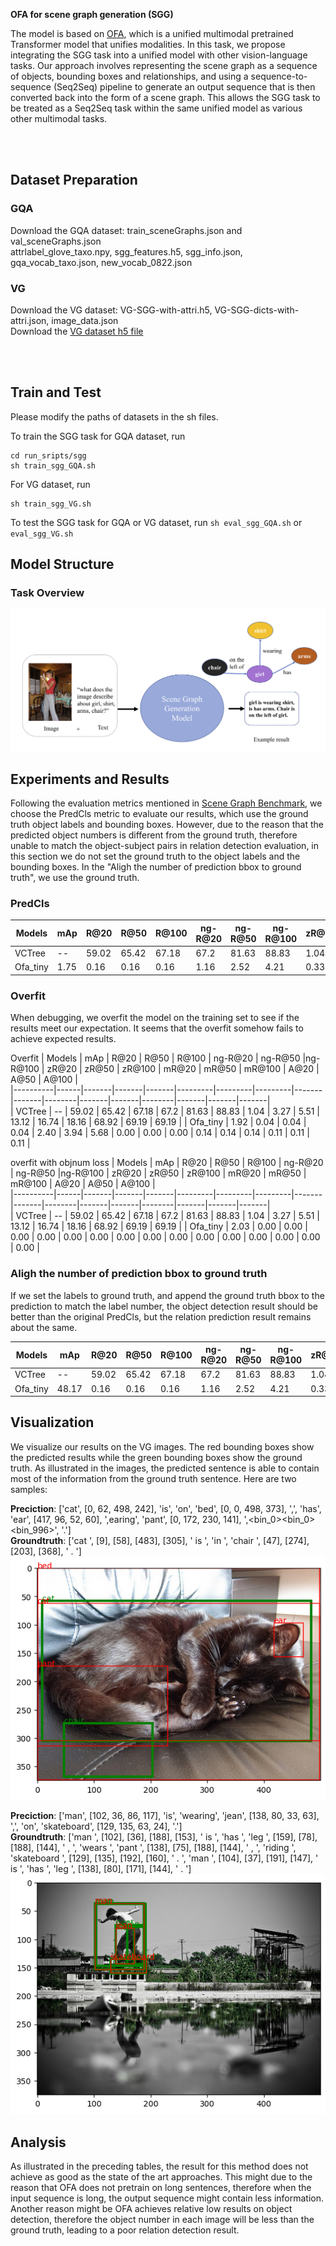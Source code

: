 **OFA for scene graph generation (SGG)**

The model is based on [OFA](https://github.com/OFA-Sys/OFA), which is a unified multimodal pretrained Transformer model that unifies modalities. In this task, we propose integrating the SGG task into a unified model with other vision-language tasks. Our approach
involves representing the scene graph as a sequence of objects, bounding boxes and relationships, and using a sequence-to-sequence (Seq2Seq) pipeline to generate an output sequence that is then converted back into the form of a scene graph. This allows the SGG task to be treated as a Seq2Seq task within the same unified model as various other multimodal tasks.


<br></br>

## Dataset Preparation
### GQA
Download the GQA dataset: train_sceneGraphs.json and val_sceneGraphs.json  
attrlabel_glove_taxo.npy, sgg_features.h5, sgg_info.json, gqa_vocab_taxo.json, new_vocab_0822.json  

### VG
Download the VG dataset: VG-SGG-with-attri.h5, VG-SGG-dicts-with-attri.json, image_data.json  
Download the [VG dataset h5 file](https://1drv.ms/u/s!AmRLLNf6bzcir8xf9oC3eNWlVMTRDw?e=63t7Ed)

<br></br>

## Train and Test
Please modify the paths of datasets in the sh files.

To train the SGG task for GQA dataset, run 
```
cd run_sripts/sgg
sh train_sgg_GQA.sh
```
For VG dataset, run
```
sh train_sgg_VG.sh
```

To test the SGG task for GQA or VG dataset, run `sh eval_sgg_GQA.sh` or `eval_sgg_VG.sh`

## Model Structure
### Task Overview
![task_overview](pictures/task_overview_png.png)

<!-- ### Scene Graph Generation
![SGG](pictures/sgg_png.png) -->


## Experiments and Results
Following the evaluation metrics mentioned in [Scene Graph Benchmark](https://github.com/KaihuaTang/Scene-Graph-Benchmark.pytorch/tree/master), we choose the PredCls metric to evaluate our results, which use the ground truth object labels and bounding boxes. However, due to the reason that the predicted object numbers is different from the ground truth, therefore unable to match the object-subject pairs in relation detection evaluation, in this section we do not set the ground truth to the object labels and the bounding boxes. In the "Aligh the number of prediction bbox to ground truth", we use the ground truth.
<!-- ### SGdet
| Models   | mAp  | R@20  | R@50  | R@100 | ng-R@20 | ng-R@50 |ng-R@100 | zR@20 | zR@50 | zR@100 | mR@20 | mR@50 | mR@100 | A@20  | A@50  | A@100 |  
|----------|------|-------|-------|-------|---------|---------|---------|-------|-------|--------|-------|-------|--------|-------|-------|-------|  
| VCTree   | --   | 24.53 | 31.93 | 36.21 | 26.14   | 35.73   | 42.34   | 0.1   | 0.31  | 0.69   | 5.38  | 7.44  | 8.66   | 68.92 | 69.19 | 69.19 |  
| Ofa_tiny | 1.16 | 0.28  | 0.28  | 0.28  | 0.28    | 0.28    | 0.28    | 0.01  | 0.01  | 0.01   | 0.08  | 0.08  | 0.08   | 0.11  | 0.11  | 0.11  |  

### SGCls
| Models   | mAp  | R@20  | R@50  | R@100 | ng-R@20 | ng-R@50 |ng-R@100 | zR@20 | zR@50 | zR@100 | mR@20 | mR@50 | mR@100 | A@20  | A@50  | A@100 |    
|----------|------|-------|-------|-------|---------|---------|---------|-------|-------|--------|-------|-------|--------|-------|-------|-------|  
| VCTree   | --   | 42.77 | 46.67 | 47.64 | 48.94   | 58.36   | 62.70   | 0.45  | 1.17  | 2.08   | 9.59  | 11.81 | 12.52  | 48.47 | 48.59 | 48.59 |
| Ofa_tiny | --   | 0.16  | 0.16  | 0.16  | 1.16    | 2.52    | 4.21    | 0.33  | 0.33  | 0.33   | 0.09  | 0.09  | 0.09   | 0.11  | 0.11  | 0.11  | -->

### PredCls
| Models   | mAp  | R@20  | R@50  | R@100 | ng-R@20 | ng-R@50 |ng-R@100 | zR@20 | zR@50 | zR@100 | mR@20 | mR@50 | mR@100 | A@20  | A@50  | A@100 |    
|----------|------|-------|-------|-------|---------|---------|---------|-------|-------|--------|-------|-------|--------|-------|-------|-------|  
| VCTree   | --   | 59.02 | 65.42 | 67.18 | 67.2    | 81.63   | 88.83   | 1.04  | 3.27  | 5.51   | 13.12 | 16.74 | 18.16  | 68.92 | 69.19 | 69.19 |
| Ofa_tiny | 1.75 | 0.16  | 0.16  | 0.16  | 1.16    | 2.52    | 4.21    | 0.33  | 0.33  | 0.33   | 0.09  | 0.09  | 0.09   | 0.11  | 0.11  | 0.11  |

### Overfit
When debugging, we overfit the model on the training set to see if the results meet our expectation. It seems that the overfit somehow fails to achieve expected results.

Overfit
| Models   | mAp  | R@20  | R@50  | R@100 | ng-R@20 | ng-R@50 |ng-R@100 | zR@20 | zR@50 | zR@100 | mR@20 | mR@50 | mR@100 | A@20  | A@50  | A@100 |    
|----------|------|-------|-------|-------|---------|---------|---------|-------|-------|--------|-------|-------|--------|-------|-------|-------|  
| VCTree   | --   | 59.02 | 65.42 | 67.18 | 67.2    | 81.63   | 88.83   | 1.04  | 3.27  | 5.51   | 13.12 | 16.74 | 18.16  | 68.92 | 69.19 | 69.19 |
| Ofa_tiny | 1.92 | 0.04  | 0.04  | 0.04  | 2.40    | 3.94    | 5.68    | 0.00  | 0.00  | 0.00   | 0.14  | 0.14  | 0.14   | 0.11  | 0.11  | 0.11  |


overfit with objnum loss
| Models   | mAp  | R@20  | R@50  | R@100 | ng-R@20 | ng-R@50 |ng-R@100 | zR@20 | zR@50 | zR@100 | mR@20 | mR@50 | mR@100 | A@20  | A@50  | A@100 |    
|----------|------|-------|-------|-------|---------|---------|---------|-------|-------|--------|-------|-------|--------|-------|-------|-------|  
| VCTree   | --   | 59.02 | 65.42 | 67.18 | 67.2    | 81.63   | 88.83   | 1.04  | 3.27  | 5.51   | 13.12 | 16.74 | 18.16  | 68.92 | 69.19 | 69.19 |
| Ofa_tiny | 2.03 | 0.00  | 0.00  | 0.00  | 0.00    | 0.00    | 0.00    | 0.00  | 0.00  | 0.00   | 0.00  | 0.00  | 0.00   | 0.00  | 0.00  | 0.00  |


<!-- Overfit with bbox loss and objnum loss -->

### Aligh the number of prediction bbox to ground truth
If we set the labels to ground truth, and append the ground truth bbox to the prediction to match the label number, the object detection result should be better than the original PredCls, but the relation prediction result remains about the same.  

| Models   | mAp   | R@20  | R@50  | R@100 | ng-R@20 | ng-R@50 | ng-R@100 | zR@20 | zR@50 | zR@100 | mR@20 | mR@50 | mR@100 | A@20  | A@50  | A@100 |  
|----------|-------|-------|-------|-------|---------|---------|----------|-------|-------|--------|-------|-------|--------|-------|-------|-------|    
| VCTree   | --    | 59.02 | 65.42 | 67.18 | 67.2    | 81.63   | 88.83    | 1.04  | 3.27  | 5.51   | 13.12 | 16.74 | 18.16  | 68.92 | 69.19 | 69.19 |  
| Ofa_tiny | 48.17 | 0.16  | 0.16  | 0.16  | 1.16    | 2.52    | 4.21     | 0.33  | 0.33  | 0.33   | 0.09  | 0.09  | 0.09   | 0.11  | 0.11  | 0.11  |



## Visualization
We visualize our results on the VG images. The red bounding boxes show the predicted results while the green bounding boxes show the ground truth. As illustrated in the images, the predicted sentence is able to contain most of the information from the ground truth sentence. Here are two samples:

**Preciction**: ['cat', [0, 62, 498, 242], 'is', 'on', 'bed', [0, 0, 498, 373], ',', 'has', 'ear', [417, 96, 52, 60], ',earing', 'pant', [0, 172, 230, 141], ',<bin_0><bin_0><bin_996>', '.']  
**Groundtruth**: ['cat ', [9], [58], [483], [305], ' is ', 'in ', 'chair ', [47], [274], [203], [368], ' . ']  
![visualization1](pictures/visualization1.png)

**Preciction**: ['man', [102, 36, 86, 117], 'is', 'wearing', 'jean', [138, 80, 33, 63], ',', 'on', 'skateboard', [129, 135, 63, 24], '.']  
**Groundtruth**: ['man ', [102], [36], [188], [153], ' is ', 'has ', 'leg ', [159], [78], [188], [144], ' , ', 'wears ', 'pant ', [138], [75], [188], [144], ' , ', 'riding ', 'skateboard ', [129], [135], [192], [160], ' . ', 'man ', [104], [37], [191], [147], ' is ', 'has ', 'leg ', [138], [80], [171], [144], ' . ']  
![visualization2](pictures/visualization2.png)



## Analysis
As illustrated in the preceding tables, the result for this method does not achieve as good as the state of the art approaches. This might due to the reason that OFA does not pretrain on long sentences, therefore when the input sequence is long, the output sequence might contain less information. Another reason might be OFA achieves relative low results on object detection, therefore the object number in each image will be less than the ground truth, leading to a poor relation detection result.